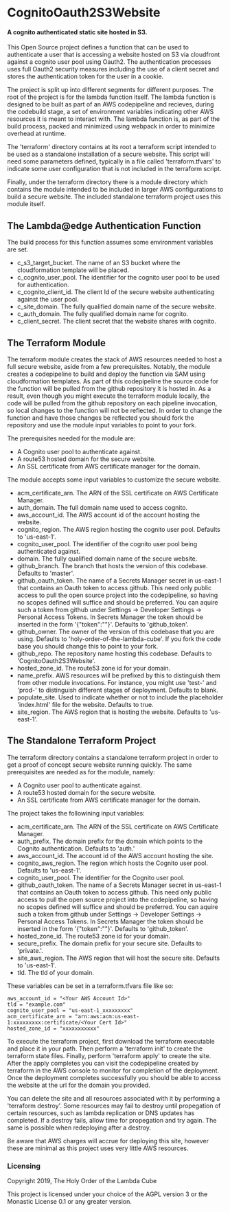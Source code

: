 # CognitoOauth2S3Website

#### A cognito authenticated static site hosted in S3.

This Open Source project defines a function that can be used to authenticate a user that is accessing a website hosted on S3 via cloudfront against a cognito user pool using Oauth2. The authentication processes uses full Oauth2 security measures including the use of a client secret and stores the authentication token for the user in a cookie.

The project is split up into different segments for different purposes. The root of the project is for the lambda function itself. The lambda function is designed to be built as part of an AWS codepipeline and recieves, during the codebuild stage, a set of environment variables indicating other AWS resources it is meant to interact with. The lambda function is, as part of the build process, packed and minimized using webpack in order to minimize overhead at runtime.

The 'terraform' directory contains at its root a terraform script intended to be used as a standalone installation of a secure website. This script will need some parameters defined, typically in a file called 'terraform.tfvars' to indicate some user configuration that is not included in the terraform script.

Finally, under the terraform directory there is a module directory which contains the module intended to be included in larger AWS configurations to build a secure website. The included standalone terraform project uses this module itself.

## The Lambda@edge Authentication Function

The build process for this function assumes some environment variables are set.

- c_s3_target_bucket. The name of an S3 bucket where the cloudformation template will be placed.
- c_cognito_user_pool. The identifier for the cognito user pool to be used for authentication.
- c_cognito_client_id. The client Id of the secure website authenticating against the user pool.
- c_site_domain. The fully qualified domain name of the secure website.
- c_auth_domain. The fully qualified domain name for cognito.
- c_client_secret. The client secret that the website shares with cognito.

## The Terraform Module

The terraform module creates the stack of AWS resources needed to host a full secure website, aside from a few prerequisites. Notably, the module creates a codepipeline to build and deploy the function via SAM using cloudformation templates. As part of this codepipeline the source code for the function will be pulled from the github repository it is hosted in. As a result, even though you might execute the terraform module locally, the code will be pulled from the github repository on each pipeline invocation, so local changes to the function will not be reflected. In order to change the function and have those changes be reflected you should fork the repository and use the module input variables to point to your fork.

The prerequisites needed for the module are:

- A Cognito user pool to authenticate against.
- A route53 hosted domain for the secure website.
- An SSL certificate from AWS certificate manager for the domain.

The module accepts some input variables to customize the secure website.

- acm_certificate_arn. The ARN of the SSL certificate on AWS Certificate Manager.
- auth_domain. The full domain name used to access cognito.
- aws_account_id. The AWS account id of the account hosting the website.
- cognito_region. The AWS region hosting the cognito user pool. Defaults to 'us-east-1'.
- cognito_user_pool. The identifier of the cognito user pool being authenticated against.
- domain. The fully qualified domain name of the secure website.
- github_branch. The branch that hosts the version of this codebase. Defaults to 'master'.
- github_oauth_token. The name of a Secrets Manager secret in us-east-1 that contains an Oauth token to access github. This need only public access to pull the open source project into the codepipeline, so having no scopes defined will suffice and should be preferred. You can aquire such a token from github under Settings -> Developer Settings -> Personal Access Tokens. In Secrets Manager the token should be inserted in the form '{"token":"<Oauth Token>"}'. Defaults to 'github_token'.
- github_owner. The owner of the version of this codebase that you are using. Defaults to 'holy-order-of-the-lambda-cube'. If you fork the code base you should change this to point to your fork.
- github_repo. The repository name hosting this codebase. Defaults to 'CognitoOauth2S3Website'.
- hosted_zone_id. The route53 zone id for your domain.
- name_prefix. AWS resources will be prefixed by this to distinguish them from other module invocations. For instance, you might use 'test-' and 'prod-' to distinguish different stages of deployment. Defaults to blank.
- populate_site. Used to indicate whether or not to include the placeholder 'index.html' file for the website. Defaults to true.
- site_region. The AWS region that is hosting the website. Defaults to 'us-east-1'.

## The Standalone Terraform Project

The terraform directory contains a standalone terraform project in order to get a proof of concept secure website running quickly. The same prerequisites are needed as for the module, namely:

- A Cognito user pool to authenticate against.
- A route53 hosted domain for the secure website.
- An SSL certificate from AWS certificate manager for the domain.

The project takes the followining input variables:

- acm_certificate_arn. The ARN of the SSL certificate on AWS Certificate Manager.
- auth_prefix. The domain prefix for the domain which points to the Cognito authentication. Defaults to 'auth.'
- aws_account_id. The account id of the AWS account hosting the site.
- cognito_aws_region. The region which hosts the Cognito user pool. Defaults to 'us-east-1'.
- cognito_user_pool. The identifier for the Cognito user pool.
- github_oauth_token. The name of a Secrets Manager secret in us-east-1 that contains an Oauth token to access github. This need only public access to pull the open source project into the codepipeline, so having no scopes defined will suffice and should be preferred. You can aquire such a token from github under Settings -> Developer Settings -> Personal Access Tokens. In Secrets Manager the token should be inserted in the form '{"token":"<Oauth Token>"}'. Defaults to 'github_token'.
- hosted_zone_id. The route53 zone id for your domain.
- secure_prefix. The domain prefix for your secure site. Defaults to 'private.'.
- site_aws_region. The AWS region that will host the secure site. Defaults to 'us-east-1'.
- tld. The tld of your domain.

These variables can be set in a terraform.tfvars file like so:

```
aws_account_id = "<Your AWS Account Id>"
tld = "example.com"
cognito_user_pool = "us-east-1_xxxxxxxxx"
acm_certificate_arn = "arn:aws:acm:us-east-1:xxxxxxxxx:certificate/<Your Cert Id>"
hosted_zone_id = "xxxxxxxxxxx"

```

To execute the terraform project, first download the terraform executable and place it in your path. Then perform a 'terraform init' to create the terraform state files. Finally, perform 'terraform apply' to create the site. After the apply completes you can visit the codepipeline created by terraform in the AWS console to monitor for completion of the deployment. Once the deployment completes successfully you should be able to access the website at the url for the domain you provided.

You can delete the site and all resources associated with it by performing a 'terraform destroy'. Some resources may fail to destroy until propegation of certain resources, such as lambda replication or DNS updates has completed. If a destroy fails, allow time for propegation and try again. The same is possible when redeploying after a destroy.

Be aware that AWS charges will accrue for deploying this site, however these are minimal as this project uses very little AWS resources.

### Licensing

Copyright 2019, The Holy Order of the Lambda Cube

This project is licensed under your choice of the AGPL version 3 or the Monastic License 0.1 or any greater version.